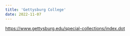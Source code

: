 ```yaml
---
title: 'Gettysburg College'
date: 2022-11-07
---
```

https://www.gettysburg.edu/special-collections/index.dot
